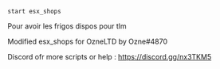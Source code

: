 
```
start esx_shops

```

Pour avoir les frigos dispos pour tlm

Modified esx_shops for OzneLTD by Ozne#4870


Discord ofr more scripts or help : https://discord.gg/nx3TKM5